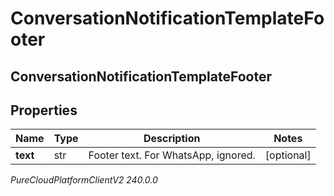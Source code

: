 # ConversationNotificationTemplateFooter

## ConversationNotificationTemplateFooter

## Properties

|Name | Type | Description | Notes|
|------------ | ------------- | ------------- | -------------|
| **text** | str | Footer text. For WhatsApp, ignored. | [optional] |



_PureCloudPlatformClientV2 240.0.0_
